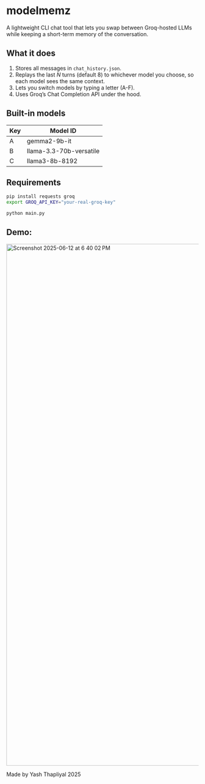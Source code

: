 # modelmemz

A lightweight CLI chat tool that lets you swap between Groq-hosted LLMs while keeping a short-term memory of the conversation.

## What it does
1. Stores all messages in `chat_history.json`.
2. Replays the last *N* turns (default 8) to whichever model you choose, so each model sees the same context.
3. Lets you switch models by typing a letter (A-F).
4. Uses Groq’s Chat Completion API under the hood.

## Built-in models

| Key | Model ID                               |
|-----|----------------------------------------|
| A   | gemma2-9b-it                           |
| B   | llama-3.3-70b-versatile                |
| C   | llama3-8b-8192                         |


## Requirements
```bash
pip install requests groq
export GROQ_API_KEY="your-real-groq-key"

python main.py
```

## Demo:
<img width="1364" alt="Screenshot 2025-06-12 at 6 40 02 PM" src="https://github.com/user-attachments/assets/70a917b2-5369-4ea0-a455-71f581c55308" />

Made by Yash Thapliyal 2025
